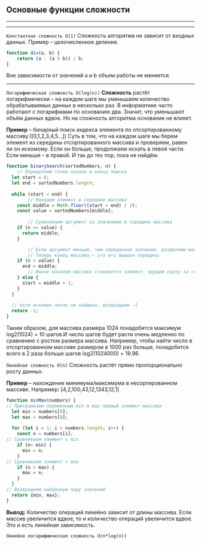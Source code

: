 ## Основные функции сложности 
---
---
`Константная сложность О(1)`
Сложность алгоритма не зависит от входных данных.
Пример – целочисленное деление.
```javascript
function div(a, b) {
    return (a - (a % b)) / b;
}
```
Вне зависимости от значений a и b объем работы не меняется.

---

`Логарифмическая сложность О(log(n))`
**Сложность** растёт логарифмически – на каждом шаге мы уменьшаем количество обрабатываемых данных в несколько раз. В информатике часто работают с логарифмами по основанию два. Значит, что уменьшают объём данных вдвое. Но на сложность алгоритма основание не влияет.

**Пример** – бинарный поиск индекса элемента по отсортированному массиву.([0,1,2,3,4,5...]) 
Суть в том, что на каждом шаге мы берем элемент из середины отсортированного массива и проверяем, равен ли он искомому. Если он больше, продолжаем искать в левой части. Если меньше – в правой. И так до тех пор, пока не найдём. 

```javascript
function binarySearch(sortedNumbers, n) {
    // Определяем точки начала и конца поиска
  let start = 0;
  let end = sortedNumbers.length;
    
  while (start < end) {
        // Находим элемент в середине массива
    const middle = Math.floor((start + end) / 2);
    const value = sortedNumbers[middle];
    
        // Сравниваем аргумент со значением в середине массива
    if (n == value) {
      return middle;
    }

        // Если аргумент меньше, чем серединное значение, разделяем массив пополам
        // Теперь конец массива — это его бывшая середина
    if (n < value) {
      end = middle;
        // Иначе началом массива становится элемент, идущий сразу за «серединой»
    } else {
      start = middle + 1;
    }
  }
  
  // если искомое число не найдено, возвращаем -1
  return -1;
} 
```
Таким образом, для массива размера 1024 понадобится максимум log2(1024) = 10 шагов.И число шагов будет расти очень медленно по сравнению с ростом размера массива. Например, чтобы найти число в отсортированном массиве размером в 1000 раз больше, понадобится всего в 2 раза больше шагов log2(1024000) = 19.96.


`Линейная сложность О(n)`
Сложность растёт прямо пропорционально росту данных.

**Пример** – нахождение минимума/максимума в несортированном массиве. Например: [4,2,100,43,12,1343,12,1]
```javascript
function minMax(numbers) {
// Присваиваем переменным min и max первый элемент массива
  let min = numbers[0];
  let max = numbers[0];
 
  for (let i = 1; i < numbers.length; i++) {
    const n = numbers[i];
// Сравниваем элемент с min
    if (n< min) {
      min = n;
    }
// Сравниваем элемент с max
    if (n > max) {
      max = n;
    }
  }
// Возвращаем найденную пару значений 
  return {min, max};
}
```
**Вывод:** Количество операций линейно зависит от длины массива. Если массив увеличится вдвое, то и количество операций увеличится вдвое. Это и есть линейная зависимость.

`Линейно логарифмическая сложность О(n*log(n))`

